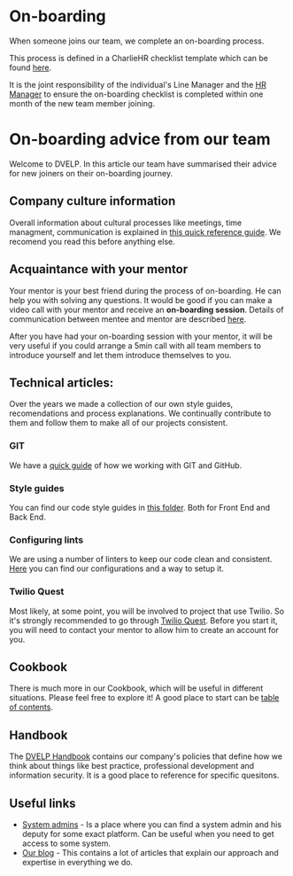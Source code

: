 # On-boarding

When someone joins our team, we complete an on-boarding process.

This process is defined in a CharlieHR checklist template which can be found
[here](https://dvelp.charliehr.com/checklist_templates).

It is the joint responsibility of the individual's Line Manager and the [HR
Manager](../readme.md#contacts) to ensure the on-boarding
checklist is completed within one month of the new team member joining.

# On-boarding advice from our team

Welcome to DVELP. In this article our team have summarised their advice for new
joiners on their on-boarding journey.

## Company culture information

Overall information about cultural processes like meetings, time managment,
communication is explained in [this quick reference
guide](/handbook/quick-reference.md).  We recomend you read this before anything
else.

## Acquaintance with your mentor

Your mentor is your best friend during the process of on-boarding. He can help
you with solving any questions. It would be good if you can make a video call
with your mentor and receive an **on-boarding session**. Details of
communication between mentee and mentor are described
[here](/handbook/professional-development/mentoring.md).

After you have had your on-boarding session with your mentor, it will be very
useful if you could arrange a 5min call with all team members to introduce
yourself and let them introduce themselves to you.

## Technical articles:

Over the years we made a collection of our own style guides, recomendations and
process explanations. We continually contribute to them and follow them to make
all of our projects consistent.

### GIT

We have a [quick guide](/guides/code-management/git.md) of how we working with
GIT and GitHub.

### Style guides

You can find our code style guides in [this folder](/guides/code-style). Both
for Front End and Back End.

### Configuring lints

We are using a number of linters to keep our code clean and consistent.
[Here](/guides/code-style/Readme.md) you can find our configurations and a way
to setup it.

### Twilio Quest

Most likely, at some point, you will be involved to project that use Twilio. So
it's strongly recommended to go through [Twilio
Quest](https://www.twilio.com/quest/welcome). Before you start it, you will need
to contact your mentor to allow him to create an account for you.

## Cookbook

There is much more in our Cookbook, which will be useful in different
situations. Please feel free to explore it! A good place to start can be [table
of contents](/Readme.md).

## Handbook

The [DVELP Handbook](/handbook/README.md) contains our company's policies that
define how we think about things like best practice, professional development
and information security. It is a good place to reference for specific
quesitons.

## Useful links

- [System admins](/handbook/information-security/access-control.md) - Is a place where
  you can find a system admin and his deputy for some exact platform. Can be
  useful when you need to get access to some system.
- [Our blog](https://dvelp.co.uk/articles) - This contains a lot of articles
  that explain our approach and expertise in everything we do.

